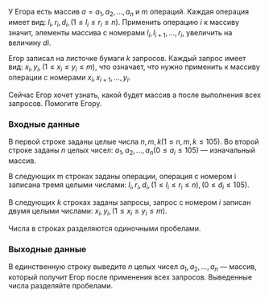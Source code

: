 У Егора есть массив $a = a_1, a_2, ..., a_n$ и $m$ операций. Каждая операция имеет вид: $l_i, r_i, d_i, (1 ≤ l_i ≤ r_i ≤ n)$. Применить операцию $i$ к массиву значит,
элементы массива c номерами $l_i, l_{i + 1}, ..., r_i$, увеличить на величину $di$.

Егор записал на листочке бумаги $k$ запросов. Каждый запрос имеет вид: $x_i, y_i, (1 ≤ x_i ≤ y_i ≤ m)$, что означает, что нужно применить к массиву операции с номерами $x_i, x_{i + 1}, ..., y_i$.

Сейчас Егор хочет узнать, какой будет массив a после выполнения всех запросов. Помогите Егору.

### Входные данные
В первой строке заданы целые числа $n, m, k (1 ≤ n, m, k ≤ 105)$. Во второй строке заданы $n$ целых чисел: $a_1, a_2, ..., a_n (0 ≤ a_i ≤ 105)$ — изначальный массив.

В следующих m строках заданы операции, операция с номером i записана тремя целыми числами: $l_i, r_i, d_i, (1 ≤ l_i ≤ r_i ≤ n), (0 ≤ d_i ≤ 105)$.

В следующих $k$ строках заданы запросы, запрос с номером $i$ записан двумя целыми числами: $x_i, y_i, (1 ≤ x_i ≤ y_i ≤ m)$.

Числа в строках разделяются одиночными пробелами.

### Выходные данные
В единственную строку выведите $n$ целых чисел $a_1, a_2, ..., a_n$ — массив, который получит Егор после применения всех запросов. Выведенные числа разделяйте пробелами.
